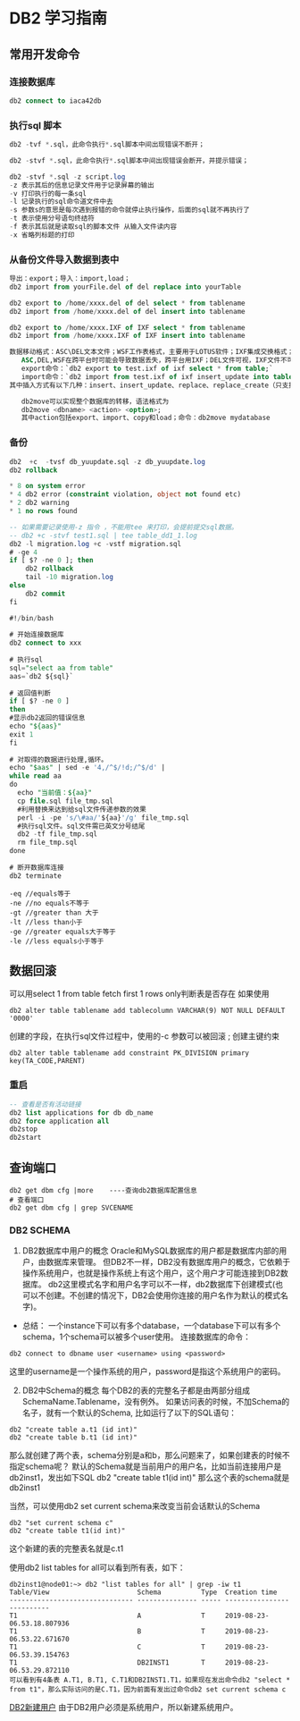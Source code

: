  # DB2 学习指南

## 常用开发命令

### 连接数据库

~~~sql
db2 connect to iaca42db
~~~

### 执行sql 脚本

~~~sql
db2 -tvf *.sql，此命令执行*.sql脚本中间出现错误不断开；

db2 -stvf *.sql，此命令执行*.sql脚本中间出现错误会断开，并提示错误；

db2 -stvf *.sql -z script.log
-z 表示其后的信息记录文件用于记录屏幕的输出
-v 打印执行的每一条sql
-l 记录执行的sql命令道文件中去
-s 参数s的意思是每次遇到报错的命令就停止执行操作，后面的sql就不再执行了
-t 表示使用分号语句终结符
-f 表示其后就是读取sql的脚本文件 从输入文件读内容
-x 省略列标题的打印
~~~

### 从备份文件导入数据到表中

~~~sql
导出：export；导入：import,load；
db2 import from yourFile.del of del replace into yourTable

db2 export to /home/xxxx.del of del select * from tablename
db2 import from /home/xxxx.del of del insert into tablename

db2 export to /home/xxxx.IXF of IXF select * from tablename
db2 import from /home/xxxx.IXF of IXF insert into tablename

数据移动格式：ASC\DEL文本文件；WSF工作表格式，主要用于LOTUS软件；IXF集成交换格式；
   ASC,DEL,WSF在跨平台时可能会导致数据丢失，跨平台用IXF；DEL文件可视，IXF文件不可视。
   export命令：`db2 export to test.ixf of ixf select * from table;`
   import命令：`db2 import from test.ixf of ixf insert_update into table;`
其中插入方式有以下几种：insert、insert_update、replace、replace_create（只支持ixf格式）、create（只支持ixf格式）；

   db2move可以实现整个数据库的转移，语法格式为
   db2move <dbname> <action> <option>;
   其中action包括export、import、copy和load；命令：db2move mydatabase

~~~

### 备份
~~~sql
db2  +c  -tvsf db_yuupdate.sql -z db_yuupdate.log 
db2 rollback
~~~

~~~sql
* 8 on system error
* 4 db2 error (constraint violation, object not found etc)
* 2 db2 warning 
* 1 no rows found

-- 如果需要记录使用-z 指令 ，不能用tee 来打印，会提前提交sql数据。
-- db2 +c -stvf test1.sql | tee table_dd1_1.log 
db2 -l migration.log +c -vstf migration.sql
# -ge 4
if [ $? -ne 0 ]; then
    db2 rollback
    tail -10 migration.log
else
    db2 commit
fi
~~~

~~~sql
#!/bin/bash
 
# 开始连接数据库
db2 connect to xxx
 
# 执行sql
sql="select aa from table"
aas=`db2 ${sql}`
 
# 返回值判断
if [ $? -ne 0 ]
then
#显示db2返回的错误信息
echo "${aas}"
exit 1
fi
 
# 对取得的数据进行处理,循环。
echo "$aas" | sed -e '4,/^$/!d;/^$/d' |
while read aa
do
  echo "当前值：${aa}"
  cp file.sql file_tmp.sql
  #利用替换来达到给sql文件传递参数的效果
  perl -i -pe 's/\#aa/'${aa}'/g' file_tmp.sql
  #执行sql文件。sql文件需已英文分号结尾
  db2 -tf file_tmp.sql
  rm file_tmp.sql
done
 
# 断开数据库连接
db2 terminate

~~~

~~~shell
-eq //equals等于
-ne //no equals不等于
-gt //greater than 大于
-lt //less than小于
-ge //greater equals大于等于
-le //less equals小于等于
~~~
## 数据回滚
可以用select 1 from table fetch  first 1 rows only判断表是否存在
如果使用
~~~
db2 alter table tablename add tablecolumn VARCHAR(9) NOT NULL DEFAULT '0000'
~~~ 
创建的字段，在执行sql文件过程中，使用的-c 参数可以被回滚 ;
创建主键约束
~~~
db2 alter table tablename add constraint PK_DIVISION primary key(TA_CODE,PARENT)
~~~
### 重启

~~~sql
-- 查看是否有活动链接
db2 list applications for db db_name
db2 force application all
db2stop
db2start
~~~
## 查询端口
~~~
db2 get dbm cfg |more    ----查询db2数据库配置信息
# 查看端口
db2 get dbm cfg | grep SVCENAME
~~~

### DB2 SCHEMA
1. DB2数据库中用户的概念
Oracle和MySQL数据库的用户都是数据库内部的用户，由数据库来管理。
但DB2不一样，DB2没有数据库用户的概念，它依赖于操作系统用户，也就是操作系统上有这个用户，这个用户才可能连接到DB2数据库。
db2这里模式名字和用户名字可以不一样，db2数据库下创建模式(也可以不创建。不创建的情况下，DB2会使用你连接的用户名作为默认的模式名字)。
- 总结： 一个instance下可以有多个database，一个database下可以有多个schema，1个schema可以被多个user使用。
连接数据库的命令：
~~~
db2 connect to dbname user <username> using <password>
~~~
这里的username是一个操作系统的用户，password是指这个系统用户的密码。

2. DB2中Schema的概念
每个DB2的表的完整名子都是由两部分组成 SchemaName.Tablename，没有例外。
如果访问表的时候，不加Schema的名子，就有一个默认的Schema, 比如运行了以下的SQL语句：
~~~
db2 "create table a.t1 (id int)"
db2 "create table b.t1 (id int)"
~~~
那么就创建了两个表，schema分别是a和b，那么问题来了，如果创建表的时候不指定schema呢？
默认的Schema就是当前用户的用户名，比如当前连接用户是 db2inst1，发出如下SQL
db2 "create table t1(id int)"
那么这个表的schema就是db2inst1

当然，可以使用db2 set current schema来改变当前会话默认的Schema
~~~
db2 "set current schema c"
db2 "create table t1(id int)"
~~~
这个新建的表的完整表名就是c.t1

使用db2 list tables for all可以看到所有表，如下：
 
~~~shell
db2inst1@node01:~> db2 "list tables for all" | grep -iw t1
Table/View                      Schema          Type  Creation time             
------------------------------- --------------- ----- --------------------------
T1                              A               T     2019-08-23-06.53.18.807936
T1                              B               T     2019-08-23-06.53.22.671670
T1                              C               T     2019-08-23-06.53.39.154763
T1                              DB2INST1        T     2019-08-23-06.53.29.872110
可以看到有4条表 A.T1, B.T1, C.T1和DB2INST1.T1，如果现在发出命令db2 "select * from t1"，那么实际访问的是C.T1，因为前面有发出过命令db2 set current schema c
~~~

[DB2新建用户](https://www.cnblogs.com/OliverQin/p/8428019.html)
由于DB2用户必须是系统用户，所以新建系统用户。
